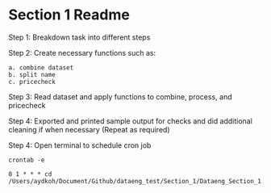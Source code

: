 
# Section 1 Readme
Step 1: Breakdown task into different steps

Step 2: Create necessary functions such as:

    a. combine dataset
    b. split name
    c. pricecheck


Step 3: Read dataset and apply functions to combine, process, and pricecheck

Step 4: Exported and printed sample output for checks and did additional cleaning if when necessary (Repeat as required)

Step 4: Open terminal to schedule cron job

    crontab -e

    0 1 * * * cd /Users/aydkoh/Document/Github/dataeng_test/Section_1/Dataeng_Section_1.py